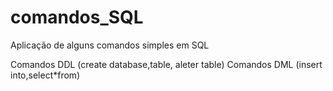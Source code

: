 # comandos_SQL
Aplicação de alguns comandos simples em SQL

Comandos DDL (create database,table, aleter table)
Comandos DML (insert into,select*from)
